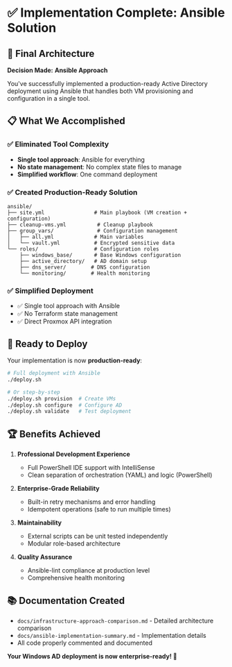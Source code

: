 # ✅ Implementation Complete: Ansible Solution

## 🎯 Final Architecture

**Decision Made:** **Ansible Approach**

You've successfully implemented a production-ready Active Directory deployment using Ansible that handles both VM provisioning and configuration in a single tool.

## 📋 What We Accomplished

### ✅ **Eliminated Tool Complexity**

- **Single tool approach**: Ansible for everything
- **No state management**: No complex state files to manage
- **Simplified workflow**: One command deployment

### ✅ **Created Production-Ready Solution**

```text
ansible/
├── site.yml                # Main playbook (VM creation + configuration)
├── cleanup-vms.yml          # Cleanup playbook
├── group_vars/              # Configuration management
│   ├── all.yml             # Main variables
│   └── vault.yml           # Encrypted sensitive data
└── roles/                  # Configuration roles
    ├── windows_base/       # Base Windows configuration
    ├── active_directory/   # AD domain setup
    ├── dns_server/        # DNS configuration
    └── monitoring/        # Health monitoring
```

### ✅ **Simplified Deployment**
- ✅ Single tool approach with Ansible
- ✅ No Terraform state management
- ✅ Direct Proxmox API integration

## 🚀 Ready to Deploy

Your implementation is now **production-ready**:

```bash
# Full deployment with Ansible
./deploy.sh

# Or step-by-step
./deploy.sh provision  # Create VMs
./deploy.sh configure  # Configure AD
./deploy.sh validate   # Test deployment
```

## 🏆 Benefits Achieved

1. **Professional Development Experience**
   - Full PowerShell IDE support with IntelliSense
   - Clean separation of orchestration (YAML) and logic (PowerShell)

2. **Enterprise-Grade Reliability** 
   - Built-in retry mechanisms and error handling
   - Idempotent operations (safe to run multiple times)

3. **Maintainability**
   - External scripts can be unit tested independently
   - Modular role-based architecture

4. **Quality Assurance**
   - Ansible-lint compliance at production level
   - Comprehensive health monitoring

## 📚 Documentation Created

- `docs/infrastructure-approach-comparison.md` - Detailed architecture comparison
- `docs/ansible-implementation-summary.md` - Implementation details
- All code properly commented and documented

**Your Windows AD deployment is now enterprise-ready! 🎉**
